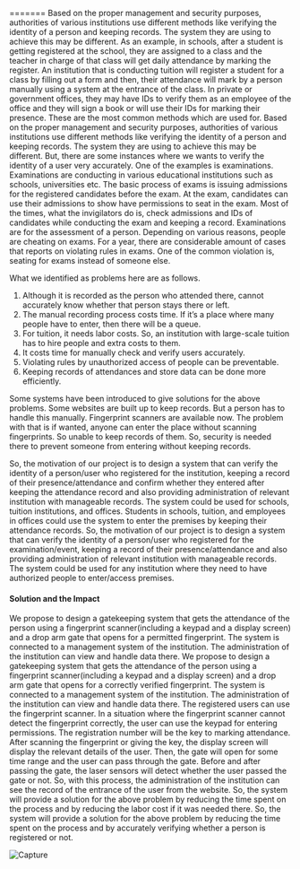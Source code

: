 

=======
Based on the proper management and security purposes, authorities of various institutions use different methods like verifying the identity of a person and keeping records. The system they are using to achieve this may be different. As an example, in schools, after a student is getting registered at the school, they are assigned to a class and the teacher in charge of that class will get daily attendance by marking the register. An institution that is conducting tuition will register a student for a class by filling out a form and then, their attendance will mark by a person manually using a system at the entrance of the class. In private or government offices, they may have IDs to verify them as an employee of the office and they will sign a book or will use their IDs for marking their presence. These are the most common methods which are used for.
Based on the proper management and security purposes, authorities of various institutions use different methods like verifying the identity of a person and keeping records. The system they are using to achieve this may be different. But, there are some instances where we wants to verify the identity of a user very accurately. One of the examples is examinations. Examinations are conducting in various educational institutions such as schools, universities etc.
The basic process of exams is issuing admissions for the registered candidates before the exam. At the exam, candidates can use their admissions to show have permissions to seat in the exam. Most of the times, what the invigilators do is, check admissions and IDs of candidates while conducting the exam and keeping a record.
Examinations are for the assessment of a person. Depending on various reasons, people are cheating on exams. For a year, there are considerable amount of cases that reports on violating rules in exams. One of the common violation is, seating for exams instead of someone else.

What we identified as problems here are as follows.
1. Although it is recorded as the person who attended there, cannot accurately know whether that person stays there or left.
2. The manual recording process costs time. If it’s a place where many people have to enter, then there will be a queue.
3. For tuition, it needs labor costs. So, an institution with large-scale tuition has to hire people and extra costs to them. 
1. It costs time for manually check and verify users accurately.
2. Violating rules by unauthorized access of people  can be preventable.
3. Keeping records of attendances and store data can be done more efficiently.

Some systems have been introduced to give solutions for the above problems. Some websites are built up to keep records. But a person has to handle this manually. Fingerprint scanners are available now. The problem with that is if wanted, anyone can enter the place without scanning fingerprints. So unable to keep records of them. So, security is needed there to prevent someone from entering without keeping records.

So, the motivation of our project is to design a system that can verify the identity of a person/user who registered for the institution, keeping a record of their presence/attendance and confirm whether they entered after keeping the attendance record and also providing administration of relevant institution with manageable records. The system could be used for schools, tuition institutions, and offices. Students in schools, tuition, and employees in offices could use the system to enter the premises by keeping their attendance records.
So, the motivation of our project is to design a system that can verify the identity of a person/user who registered for the examination/event, keeping a record of their presence/attendance and also providing administration of relevant institution with manageable records. The system could be used for any institution where they need to have authorized people to enter/access premises.

#### Solution and the Impact

We propose to design a gatekeeping system that gets the attendance of the person using a fingerprint scanner(including a keypad and a display screen) and a drop arm gate that opens for a permitted fingerprint. The system is connected to a management system of the institution. The administration of the institution can view and handle data there.
We propose to design a gatekeeping system that gets the attendance of the person using a fingerprint scanner(including a keypad and a display screen) and a drop arm gate that opens for a correctly verified fingerprint. The system is connected to a management system of the institution. The administration of the institution can view and handle data there.
The registered users can use the fingerprint scanner. In a situation where the fingerprint scanner cannot detect the fingerprint correctly, the user can use the keypad for entering permissions. The registration number will be the key to marking attendance. After scanning the fingerprint or giving the key, the display screen will display the relevant details of the user. Then, the gate will open for some time range and the user can pass through the gate. Before and after passing the gate, the laser sensors will detect whether the user passed the gate or not. So, with this process, the administration of the institution can see the record of the entrance of the user from the website. 
So, the system will provide a solution for the above problem by reducing the time spent on the process and by reducing the labor cost if it was needed there.
So, the system will provide a solution for the above problem by reducing the time spent on the process and by accurately verifying whether a person is registered or not.

![Capture](./images/Capture.PNG)

